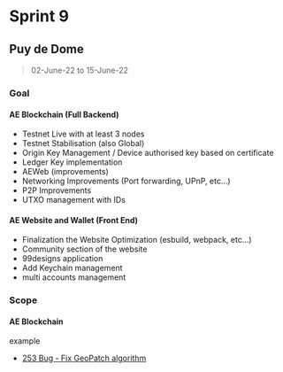 # Sprint 9

## Puy de Dome

> 02-June-22 to 15-June-22

### Goal

#### AE Blockchain (Full Backend)
- Testnet Live with at least 3 nodes 
- Testnet Stabilisation (also Global) 
- Origin Key Management / Device authorised key based on certificate
- Ledger Key implementation
- AEWeb (improvements)
- Networking Improvements (Port forwarding, UPnP, etc…)
- P2P Improvements
- UTXO management with IDs

#### AE Website and Wallet (Front End)
- Finalization the Website Optimization (esbuild, webpack, etc...)
- Community section of the website 
- 99designs application
- Add Keychain management
- multi accounts management 

### Scope

#### AE Blockchain
example
- [253 Bug - Fix GeoPatch algorithm](https://github.com/archethic-foundation/archethic-node/issues/253)
